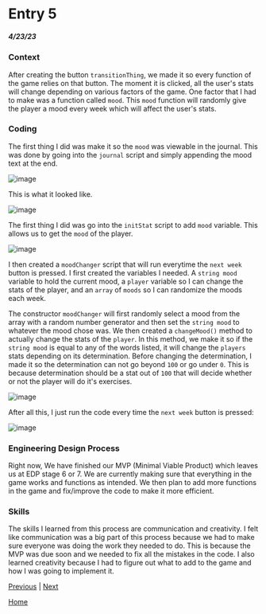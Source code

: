 # Entry 5
##### 4/23/23


### Context

After creating the button `transitionThing`, we made it so every function of the game relies on that button. The moment it is clicked, all the user's stats will change depending on various factors of the game. One factor that I had to make was a function called `mood`. This `mood` function will randomly give the player a mood every week which will affect the user's stats.

### Coding

The first thing I did was make it so the `mood` was viewable in the journal. This was done by going into the `journal` script and simply appending the mood text at the end.

![image](https://user-images.githubusercontent.com/73479590/233855163-d200dcd9-39df-4afb-a419-f0b9b3ce57b7.png)

This is what it looked like.

![image](https://user-images.githubusercontent.com/73479590/233855129-f9ee6f49-9e3b-4e35-a583-716e54e43117.png)


The first thing I did was go into the `initStat` script to add `mood` variable. This allows us to get the `mood` of the player.

![image](https://user-images.githubusercontent.com/73479590/233855181-bfa9cf00-a5df-433e-99b3-9bb3b37abfdb.png)


I then created a `moodChanger` script that will run everytime the `next week` button is pressed. I first created the variables I needed. A `string mood` variable to hold the current mood, a `player` variable so I can change the stats of the player, and an `array` of `moods` so I can randomize the moods each week.

The constructor `moodChanger` will first randomly select a mood from the array with a random number generator and then set the `string mood` to whatever the mood chose was. We then created a `changeMood()` method to actually change the stats of the `player`. In this method, we make it so if the `string mood` is equal to any of the words listed, it will change the `players` stats depending on its determination. Before changing the determination, I made it so the determination can not go beyond `100` or go under `0`. This is because determination should be a stat out of `100` that will decide whether or not the player will do it's exercises. 

![image](https://user-images.githubusercontent.com/73479590/233855226-782e4709-4655-4040-b271-cce38127019e.png)

After all this, I just run the code every time the `next week` button is pressed:

![image](https://user-images.githubusercontent.com/73479590/233855210-533808f7-b579-4aea-aa73-7b2b91c29b54.png)

### Engineering Design Process

Right now, We have finished our MVP (Minimal Viable Product) which leaves us at EDP stage 6 or 7. We are currently making sure that everything in the game works and functions as intended. We then plan to add more functions in the game and fix/improve the code to make it more efficient.

### Skills

The skills I learned from this process are communication and creativity. I felt like communication was a big part of this process because we had to make sure everyone was doing the work they needed to do. This is because the MVP was due soon and we needed to fix all the mistakes in the code. I also learned creativity because I had to figure out what to add to the game and how I was going to implement it.





[Previous](entry04.md) | [Next](entry06.md)

[Home](../README.md)


